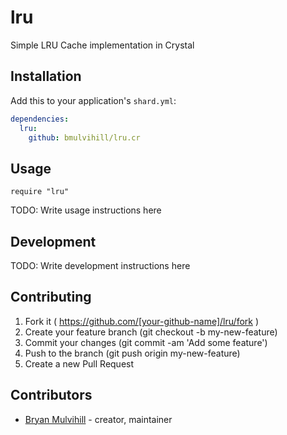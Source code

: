 # lru

Simple LRU Cache implementation in Crystal

## Installation

Add this to your application's `shard.yml`:

```yaml
dependencies:
  lru:
    github: bmulvihill/lru.cr
```

## Usage

```crystal
require "lru"
```

TODO: Write usage instructions here

## Development

TODO: Write development instructions here

## Contributing

1. Fork it ( https://github.com/[your-github-name]/lru/fork )
2. Create your feature branch (git checkout -b my-new-feature)
3. Commit your changes (git commit -am 'Add some feature')
4. Push to the branch (git push origin my-new-feature)
5. Create a new Pull Request

## Contributors

- [Bryan Mulvihill](https://github.com/bmulvihill)  - creator, maintainer
